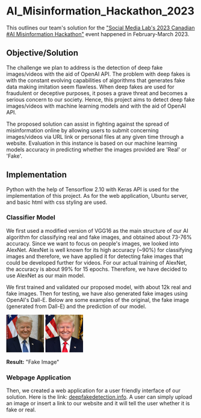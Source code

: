 # AI_Misinformation_Hackathon_2023


This outlines our team's solution for the ["Social Media Lab's 2023 Canadian #AI Misinformation Hackathon"](https://socialmedialab.ca/events/hackathon/) event happened in February-March 2023.


## Objective/Solution
The challenge we plan to address is the detection of deep fake images/videos with the aid of OpenAI API. The problem with deep fakes is with the constant evolving capabilities of algorithms that generates fake data making imitation seem flawless. When deep fakes are used for fraudulent or deceptive purposes, it poses a grave threat and becomes a serious concern to our society. Hence, this project aims to detect deep fake images/videos with machine learning models and with the aid of OpenAI API.

The proposed solution can assist in fighting against the spread of misinformation online by allowing users to submit concerning images/videos via URL link or personal files at any given time through a website. Evaluation in this instance is based on our machine learning models accuracy in predicting whether the images provided are 'Real' or 'Fake'. 

## Implementation
Python with the help of Tensorflow 2.10 with Keras API is used for the implementation of this project. As for the web application, Ubuntu server, and basic html with css styling are used. 

### Classifier Model
We first used a modified version of VGG16 as the main structure of our AI algorithm for classifying real and fake images, and obtained about 73-76% accuracy. Since we want to focus on people's images, we looked into AlexNet. AlexNet is well known for its high accuracy (~90%) for classifying images and therefore, we have applied it for detecting fake images that could be developed further for videos. For our actual training of AlexNet, the accuracy is about 99% for 15 epochs. Therefore, we have decided to use AlexNet as our main model. 

We first trained and validated our proposed model, with about 12k real and fake images. Then for testing, we have also generated fake images using OpenAI's Dall-E. Below are some examples of the original, the fake image (generated from Dall-E) and the prediction of our model.

 <img src="https://github.com/WileyT/AI_Misinformation_Hackathon_2023/blob/main/donald256.png" width="100" height="100">
 <img src="https://github.com/WileyT/AI_Misinformation_Hackathon_2023/blob/main/donaldrealfake.jpg" width="100" height="100">

**Result:**
"Fake Image"
  
### Webpage Application
Then, we created a web application for a user friendly interface of our solution. Here is the link: [deepfakedetection.info](http://deepfakedetection.info/). A user can simply upload an image or insert a link to our website and it will tell the user whether it is fake or real. 
